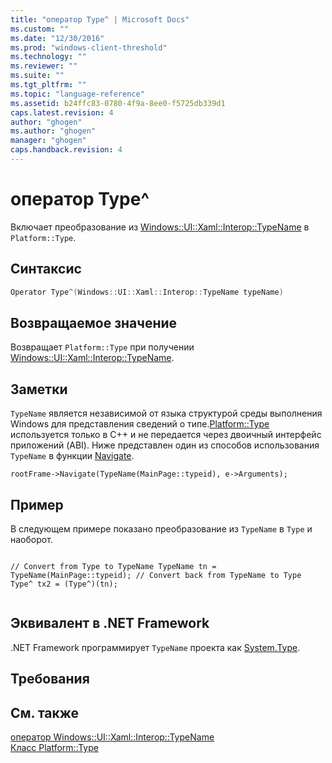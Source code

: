```yaml
---
title: "оператор Type^ | Microsoft Docs"
ms.custom: ""
ms.date: "12/30/2016"
ms.prod: "windows-client-threshold"
ms.technology: ""
ms.reviewer: ""
ms.suite: ""
ms.tgt_pltfrm: ""
ms.topic: "language-reference"
ms.assetid: b24ffc83-0780-4f9a-8ee0-f5725db339d1
caps.latest.revision: 4
author: "ghogen"
ms.author: "ghogen"
manager: "ghogen"
caps.handback.revision: 4
---
```

# оператор Type^
Включает преобразование из [Windows::UI::Xaml::Interop::TypeName](http://msdn.microsoft.com/library/windows/apps/windows.ui.xaml.interop.typename.aspx) в `Platform::Type`.  
  
## Синтаксис  
  
```cpp  
Operator Type^(Windows::UI::Xaml::Interop::TypeName typeName)  
```  
  
## Возвращаемое значение  
 Возвращает `Platform::Type` при получении [Windows::UI::Xaml::Interop::TypeName](http://msdn.microsoft.com/library/windows/apps/windows.ui.xaml.interop.typename.aspx).  
  
## Заметки  
 `TypeName` является независимой от языка структурой среды выполнения Windows для представления сведений о типе.[Platform::Type](../cppcx/platform-type-class.md) используется только в C\+\+ и не передается через двоичный интерфейс приложений \(ABI\). Ниже представлен один из способов использования `TypeName` в функции [Navigate](http://msdn.microsoft.com/library/windows/apps/hh702394.aspx).  
  
```  
rootFrame->Navigate(TypeName(MainPage::typeid), e->Arguments);  
```  
  
## Пример  
 В следующем примере показано преобразование из `TypeName` в `Type` и наоборот.  
  
```  
  
// Convert from Type to TypeName TypeName tn = TypeName(MainPage::typeid); // Convert back from TypeName to Type Type^ tx2 = (Type^)(tn);  
  
```  
  
## Эквивалент в .NET Framework  
 .NET Framework программирует `TypeName` проекта как [System.Type](assetId:///System.Type?qualifyHint=False&amp;autoUpgrade=True).  
  
## Требования  
  
## См. также  
 [оператор Windows::UI::Xaml::Interop::TypeName](../cppcx/operator-subtractwindows-ui-xaml-interop-typename.md)   
 [Класс Platform::Type](../cppcx/platform-type-class.md)